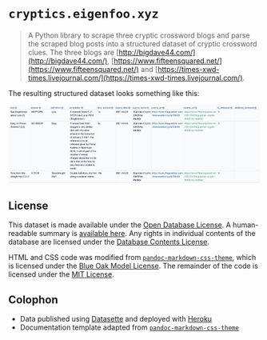 # `cryptics.eigenfoo.xyz`

> A Python library to scrape three cryptic crossword blogs and parse the scraped
> blog posts into a structured dataset of cryptic crossword clues. The three
> blogs are [http://bigdave44.com/](http://bigdave44.com/),
> [https://www.fifteensquared.net/](https://www.fifteensquared.net/) and
> [https://times-xwd-times.livejournal.com/](https://times-xwd-times.livejournal.com/).

The resulting structured dataset looks something like this:

![Example of resulting structured dataset](static/img/examples.png)

## License

This dataset is made available under the [Open Database
License](http://opendatacommons.org/licenses/odbl/1.0/). A human-readable
summary is [available
here](https://opendatacommons.org/licenses/odbl/summary/). Any rights in
individual contents of the database are licensed under the [Database Contents
License](http://opendatacommons.org/licenses/dbcl/1.0/).

HTML and CSS code was modified from
[`pandoc-markdown-css-theme`](https://github.com/jez/pandoc-markdown-css-theme),
which is licensed under the [Blue Oak Model
License](https://blueoakcouncil.org/license/1.0.0). The remainder of the code
is licensed under the [MIT License](https://mit-license.org/).

## Colophon

- Data published using [Datasette](https://datasette.io/) and deployed with [Heroku](https://dashboard.heroku.com/apps)
- Documentation template adapted from [`pandoc-markdown-css-theme`](https://github.com/jez/pandoc-markdown-css-theme)
